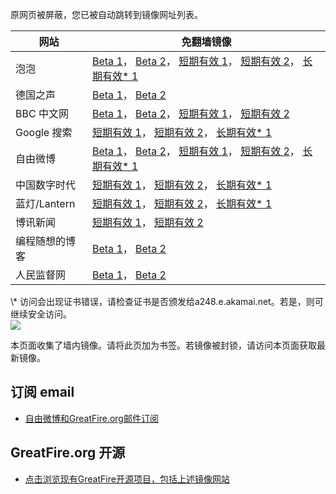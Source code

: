 <p>原网页被屏蔽，您已被自动跳转到镜像网址列表。</p>
<table>
    <thead>
        <tr>
            <th>网站</th>
            <th>免翻墙镜像</th>
        </tr>
    </thead>
    <tbody>    
        <tr>
            <td>泡泡</td>
            <td>            
                <a href="https://d2jhcs4j6i12sz.cloudfront.net/" target="jx1">Beta 1</a>，            
                <a href="https://d21dp3t3hq3sp6.cloudfront.net/" target="jx2">Beta 2</a>，            
                <a href="https://paopao17.azurewebsites.net" target="jx3">短期有效 1</a>，            
                <a href="https://d2iak8jpf2cptl.cloudfront.net" target="jx4">短期有效 2</a>，            
                <a href="https://a1577.dspb.akamai.net/f/1/1/1/dci.download.akamai.com/35985/159415/1/p/" target="jx5">长期有效* 1</a>
            </td>
        </tr>    
        <tr>
            <td>德国之声</td>
            <td>            
                <a href="https://d2x2lb1thnk7sv.cloudfront.net/" target="jx6">Beta 1</a>，            
                <a href="https://d205y6qjd5u38f.cloudfront.net/" target="jx7">Beta 2</a>
            </td>
        </tr>    
        <tr>
            <td>BBC 中文网</td>
            <td>            
                <a href="https://bbc4.global.ssl.fastly.net/" target="jx8">Beta 1</a>，            
                <a href="https://dq35vkjfos06.cloudfront.net/" target="jx9">Beta 2</a>，            
                <a href="https://bbc5.azurewebsites.net" target="jx10">短期有效 1</a>，            
                <a href="https://d3320oxsssjvdn.cloudfront.net" target="jx11">短期有效 2</a>
            </td>
        </tr>    
        <tr>
            <td>Google 搜索</td>
            <td>            
                <a href="https://google2.azurewebsites.net" target="jx12">短期有效 1</a>，            
                <a href="https://d3vv89cvqbrqlq.cloudfront.net" target="jx13">短期有效 2</a>，            
                <a href="https://dom.dl.wu.akadns.net/f/1/1/1/dci.download.akamai.com/35985/159415/1/g/" target="jx14">长期有效* 1</a>
            </td>
        </tr>    
        <tr>
            <td>自由微博</td>
            <td>            
                <a href="https://d3imx1e8hbmfql.cloudfront.net/" target="jx15">Beta 1</a>，            
                <a href="https://fw2.global.ssl.fastly.net/" target="jx16">Beta 2</a>，            
                <a href="https://fw8.azurewebsites.net" target="jx17">短期有效 1</a>，            
                <a href="https://d2t99c5pxqndf4.cloudfront.net" target="jx18">短期有效 2</a>，            
                <a href="https://dom.dl.wu.akadns.net/f/1/1/1/dci.download.akamai.com/35985/159415/1/f/" target="jx19">长期有效* 1</a>
            </td>
        </tr>    
        <tr>
            <td>中国数字时代</td>
            <td>            
                <a href="https://cdt2.azurewebsites.net" target="jx20">短期有效 1</a>，            
                <a href="https://d2x9xuqj179vf8.cloudfront.net" target="jx21">短期有效 2</a>，            
                <a href="https://a859.g4.akamai.net/f/1/1/1/dci.download.akamai.com/35985/159415/1/c/" target="jx22">长期有效* 1</a>
            </td>
        </tr>    
        <tr>
            <td>蓝灯/Lantern</td>
            <td>            
                <a href="https://lantern6.azurewebsites.net" target="jx23">短期有效 1</a>，            
                <a href="https://d1ssxz857pc9da.cloudfront.net" target="jx24">短期有效 2</a>，            
                <a href="https://a817.g.akamai.net/f/1/1/1/dci.download.akamai.com/35985/159415/1/l/" target="jx25">长期有效* 1</a>
            </td>
        </tr>    
        <tr>
            <td>博讯新闻</td>
            <td>            
                <a href="https://boxun10.azurewebsites.net" target="jx26">短期有效 1</a>，            
                <a href="https://d1rgxtcej8p3lg.cloudfront.net" target="jx27">短期有效 2</a>
            </td>
        </tr>    
        <tr>
            <td>编程随想的博客</td>
            <td>            
                <a href="https://pt5.global.ssl.fastly.net/" target="jx28">Beta 1</a>，            
                <a href="https://d2fhyjmqg8thfc.cloudfront.net/" target="jx29">Beta 2</a>
            </td>
        </tr>    
        <tr>
            <td>人民监督网</td>
            <td>            
                <a href="https://d1mh7il84qxl6t.cloudfront.net/" target="jx30">Beta 1</a>，            
                <a href="https://rmjdw6.global.ssl.fastly.net/" target="jx31">Beta 2</a>
            </td>
        </tr>
    </tbody>
</table>
\* 访问会出现证书错误，请检查证书是否颁发给a248.e.akamai.net。若是，则可继续安全访问。

<br/>
<img src="https://raw.githubusercontent.com/greatfire/z/master/logos.gif" />

本页面收集了墙内镜像。请将此页加为书签。若镜像被封锁，请访问本页面获取最新镜像。

## 订阅 email
* <a href="https://b.us7.list-manage.com/subscribe?u=854fca58782082e0cbdf204a0&id=c78949b93c">自由微博和GreatFire.org邮件订阅</a>

## GreatFire.org 开源
* <a href="https://github.com/greatfire/wiki/wiki">点击浏览现有GreatFire开源项目，包括上述镜像网站</a>